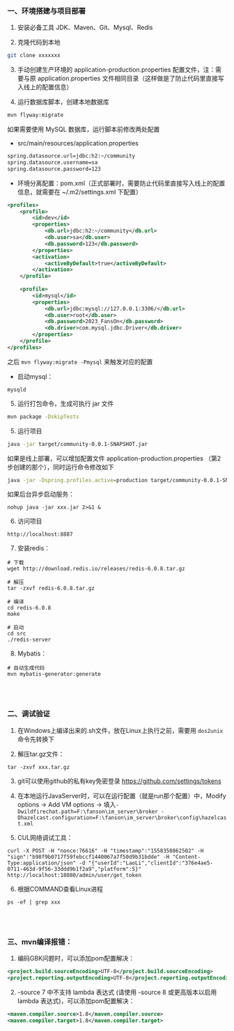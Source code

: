 ### 一、环境搭建与项目部署
1. 安装必备工具  JDK、Maven、Git、Mysql、Redis

2. 克隆代码到本地  
```sh  
git clone xxxxxxx
```  

3. 手动创建生产环境的 application-production.properties 配置文件，注：需要与原 application.properties 文件相同目录（这样做是了防止代码里直接写入线上的配置信息）

4. 运行数据库脚本，创建本地数据库  
```sh  
mvn flyway:migrate
```  

如果需要使用 MySQL 数据库，运行脚本前修改两处配置 
- src/main/resources/application.properties
```sh
spring.datasource.url=jdbc:h2:~/community  
spring.datasource.username=sa  
spring.datasource.password=123  
```
- 环境分离配置：pom.xml（正式部署时，需要防止代码里直接写入线上的配置信息，就需要在 ~/.m2/settings.xml 下配置）
```xml
<profiles>  
    <profile>
		<id>dev</id>  
	    <properties>            
		    <db.url>jdbc:h2:~/community</db.url>  
	        <db.user>sa</db.user>  
	        <db.password>123</db.password>  
	    </properties>        
	    <activation>            
		    <activeByDefault>true</activeByDefault>  
	    </activation>    
	</profile>    
	
	<profile>        
		<id>mysql</id>  
        <properties>            
	        <db.url>jdbc:mysql://127.0.0.1:3306/</db.url>  
            <db.user>root</db.user>  
            <db.password>2023_FansOn</db.password>  
            <db.driver>com.mysql.jdbc.Driver</db.driver>  
        </properties>    
    </profile>
</profiles>
```  
之后 `mvn flyway:migrate -Pmysql` 来触发对应的配置
- 启动mysql：
```shell
mysqld
```

5. 运行打包命令，生成可执行 jar 文件  
```sh  
mvn package -DskipTests
```

5. 运行项目  
```sh  
java -jar target/community-0.0.1-SNAPSHOT.jar
```

如果是线上部署，可以增加配置文件 application-production.properties （第2步创建的那个），同时运行命令修改如下  
```sh  
java -jar -Dspring.profiles.active=production target/community-0.0.1-SNAPSHOT.jar
```  

如果后台异步启动服务：
```shell
nohup java -jar xxx.jar 2>&1 &
```

6. 访问项目  
```  
http://localhost:8887  
```

7. 安装redis：
```shell
# 下载
wget http://download.redis.io/releases/redis-6.0.8.tar.gz

# 解压
tar -zxvf redis-6.0.8.tar.gz

# 编译
cd redis-6.0.8
make

# 启动
cd src
./redis-server
```

8. Mybatis：
```shell
# 自动生成代码
mvn mybatis-generator:generate
```

<br><br>
### 二、调试验证
1. 在Windows上编译出来的.sh文件，放在Linux上执行之前，需要用 `dos2unix` 命令先转换下

2. 解压tar.gz文件：
```shell
tar -zxvf xxx.tar.gz
```

3. git可以使用github的私有key免密登录 https://github.com/settings/tokens

4. 在本地运行JavaServer时，可以在运行配置（就是run那个配置）中，Modify options -> Add VM options -> 填入`-Dwildfirechat.path=F:\fanson\im_server\broker -Dhazelcast.configuration=F:\fanson\im_server\broker\config\hazelcast.xml`

5. CUL网络调试工具：
```shell
curl -X POST -H "nonce:76616" -H "timestamp":"1558350862502" -H "sign":"b98f9b0717f59febccf1440067a7f50d9b31bdde" -H "Content-Type:application/json" -d "{"userId":"LaoLi","clientId":"376e4ae5-0711-463d-9f56-33ddd9b1f2a9","platform":5}" http://localhost:18080/admin/user/get_token
```

6. 根据COMMAND查看Linux进程
```shell
ps -ef | grep xxx
```

<br><br>

### 三、mvn编译报错：
1. 编码GBK问题时，可以添加pom配置解决：
```xml
<project.build.sourceEncoding>UTF-8</project.build.sourceEncoding>  
<project.reporting.outputEncoding>UTF-8</project.reporting.outputEncoding>
```

2.  -source 7 中不支持 lambda 表达式  (请使用 -source 8 或更高版本以启用 lambda 表达式)，可以添加pom配置解决：
```xml
<maven.compiler.source>1.8</maven.compiler.source>  
<maven.compiler.target>1.8</maven.compiler.target>
```

